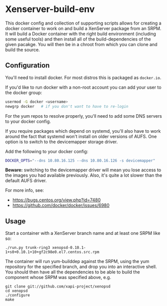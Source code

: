 # Xenserver-build-env
This docker config and collection of supporting scripts allows for creating
a docker container to work on and build a XenServer package from an SRPM. It
will build a Docker container with the right build environment (including some
useful tools) and then install all of the build-dependencies of the given
pacakge. You will then be in a chroot from which you can clone and build the
source.

## Configuration
You'll need to install docker. For most distros this is packaged as
`docker.io`.

If you'd like to run docker with a non-root account you can add your user to
the docker group:

```sh
usermod -G docker <username>
newgrp docker   # if you don't want to have to re-login
```
For the yum repos to resolve properly, you'll need to add some DNS servers to
your docker config.

If you require packages which depend on systemd, you'll also have to work around
the fact that systemd won't install on older versions of AUFS. One option is to
switch to the devicemapper storage driver.

Add the following to your docker config:

```sh
DOCKER_OPTS="--dns 10.80.16.125 --dns 10.80.16.126 -s devicemapper"
```

**Beware:** switching to the devicemapper driver will mean you lose access to the
images you had available previously. Also, it's quite a lot slower than the
default AUFS driver.

For more info, see:

* https://bugs.centos.org/view.php?id=7480
* https://github.com/docker/docker/issues/6980

## Usage
Start a container with a XenServer branch name and at least one SRPM like so:

```
./run.py trunk-ring3 xenopsd-0.10.1-1+s0+0.10.1+10+gf2c98e0.el7.centos.src.rpm
```

The container will run yum-builddep against the SRPM, using the yum repository
for the specified branch, and drop you into an interactive shell. You should
then have all the dependencies to be able to build the component whose SRPM was
specified above, e.g.

```
git clone git://github.com/xapi-project/xenopsd
cd xenopsd
./configure
make
```
